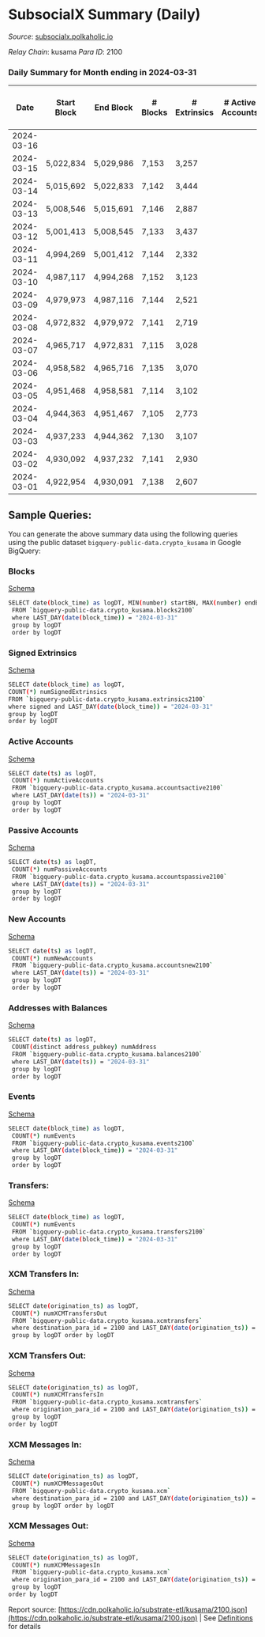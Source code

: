 # SubsocialX Summary (Daily)

_Source_: [subsocialx.polkaholic.io](https://subsocialx.polkaholic.io)

*Relay Chain*: kusama
*Para ID*: 2100



### Daily Summary for Month ending in 2024-03-31


| Date    | Start Block | End Block | # Blocks | # Extrinsics | # Active Accounts | # Passive Accounts | # New Accounts | # Addresses | # Events  | # Transfers ($USD) | # XCM Transfers In ($USD) | # XCM Transfers Out ($USD) | # XCM In | # XCM Out | Issues |
|---------|-------------|-----------|----------|--------------|-------------------|--------------------|----------------|-------------|-----------|--------------------|---------------------------|----------------------------|----------|-----------|--------|
| 2024-03-16 |  |  |  |  |  |  |  |  |  |   |   |   |  |  |  |
| 2024-03-15 | 5,022,834 | 5,029,986 | 7,153 | 3,257 |  |  |  |  | 30,343 | 71  |   |   |  |  |  |
| 2024-03-14 | 5,015,692 | 5,022,833 | 7,142 | 3,444 |  |  |  |  | 32,203 | 44  |   |   |  |  |  |
| 2024-03-13 | 5,008,546 | 5,015,691 | 7,146 | 2,887 |  |  |  |  | 30,471 | 67  |   |   |  |  |  |
| 2024-03-12 | 5,001,413 | 5,008,545 | 7,133 | 3,437 |  |  |  |  | 33,212 | 50  |   |   |  |  |  |
| 2024-03-11 | 4,994,269 | 5,001,412 | 7,144 | 2,332 |  |  |  |  | 28,683 | 467  |   |   |  |  |  |
| 2024-03-10 | 4,987,117 | 4,994,268 | 7,152 | 3,123 |  |  |  |  | 30,890 | 40  |   |   |  |  |  |
| 2024-03-09 | 4,979,973 | 4,987,116 | 7,144 | 2,521 |  |  |  |  | 30,968 | 46  |   |   |  |  |  |
| 2024-03-08 | 4,972,832 | 4,979,972 | 7,141 | 2,719 |  |  |  |  | 30,572 | 55  |   |   |  |  |  |
| 2024-03-07 | 4,965,717 | 4,972,831 | 7,115 | 3,028 |  |  |  |  | 32,169 | 51  |   |   |  |  |  |
| 2024-03-06 | 4,958,582 | 4,965,716 | 7,135 | 3,070 |  |  |  |  | 32,201 | 55  |   |   |  |  |  |
| 2024-03-05 | 4,951,468 | 4,958,581 | 7,114 | 3,102 |  |  |  |  | 30,915 | 74  |   |   |  |  |  |
| 2024-03-04 | 4,944,363 | 4,951,467 | 7,105 | 2,773 |  |  |  |  | 30,099 | 423  |   |   |  |  |  |
| 2024-03-03 | 4,937,233 | 4,944,362 | 7,130 | 3,107 |  |  |  |  | 31,036 | 56  |   |   |  |  |  |
| 2024-03-02 | 4,930,092 | 4,937,232 | 7,141 | 2,930 |  |  |  |  | 47,435 | 73  |   |   |  |  |  |
| 2024-03-01 | 4,922,954 | 4,930,091 | 7,138 | 2,607 |  |  |  |  | 29,694 | 76  |   |   |  |  |  |

## Sample Queries:
You can generate the above summary data using the following queries using the public dataset `bigquery-public-data.crypto_kusama` in Google BigQuery:


### Blocks 

[Schema](https://github.com/colorfulnotion/substrate-etl/blob/main/schema/blocks.json)

```bash
SELECT date(block_time) as logDT, MIN(number) startBN, MAX(number) endBN, COUNT(*) numBlocks 
 FROM `bigquery-public-data.crypto_kusama.blocks2100`  
 where LAST_DAY(date(block_time)) = "2024-03-31" 
 group by logDT 
 order by logDT
```

### Signed Extrinsics 

[Schema](https://github.com/colorfulnotion/substrate-etl/blob/main/schema/extrinsics.json)

```bash
SELECT date(block_time) as logDT, 
COUNT(*) numSignedExtrinsics 
FROM `bigquery-public-data.crypto_kusama.extrinsics2100`  
where signed and LAST_DAY(date(block_time)) = "2024-03-31" 
group by logDT 
order by logDT
```

### Active Accounts 

[Schema](https://github.com/colorfulnotion/substrate-etl/blob/main/schema/accountsactive.json)

```bash
SELECT date(ts) as logDT, 
 COUNT(*) numActiveAccounts 
 FROM `bigquery-public-data.crypto_kusama.accountsactive2100` 
 where LAST_DAY(date(ts)) = "2024-03-31" 
 group by logDT 
 order by logDT
```

### Passive Accounts 

[Schema](https://github.com/colorfulnotion/substrate-etl/blob/main/schema/accountspassive.json)

```bash
SELECT date(ts) as logDT, 
 COUNT(*) numPassiveAccounts 
 FROM `bigquery-public-data.crypto_kusama.accountspassive2100` 
 where LAST_DAY(date(ts)) = "2024-03-31" 
 group by logDT 
 order by logDT
```

### New Accounts 

[Schema](https://github.com/colorfulnotion/substrate-etl/blob/main/schema/accountsnew.json)

```bash
SELECT date(ts) as logDT, 
 COUNT(*) numNewAccounts 
 FROM `bigquery-public-data.crypto_kusama.accountsnew2100` 
 where LAST_DAY(date(ts)) = "2024-03-31" 
 group by logDT
 order by logDT
```

### Addresses with Balances 

[Schema](https://github.com/colorfulnotion/substrate-etl/blob/main/schema/balances.json)

```bash
SELECT date(ts) as logDT,
 COUNT(distinct address_pubkey) numAddress 
 FROM `bigquery-public-data.crypto_kusama.balances2100` 
 where LAST_DAY(date(ts)) = "2024-03-31" 
 group by logDT 
 order by logDT
```

### Events 

[Schema](https://github.com/colorfulnotion/substrate-etl/blob/main/schema/events.json)

```bash
SELECT date(block_time) as logDT, 
 COUNT(*) numEvents 
 FROM `bigquery-public-data.crypto_kusama.events2100` 
 where LAST_DAY(date(block_time)) = "2024-03-31" 
 group by logDT 
 order by logDT
```

### Transfers:

[Schema](https://github.com/colorfulnotion/substrate-etl/blob/main/schema/transfers.json)

```bash
SELECT date(block_time) as logDT, 
 COUNT(*) numEvents 
 FROM `bigquery-public-data.crypto_kusama.transfers2100` 
 where LAST_DAY(date(block_time)) = "2024-03-31" 
 group by logDT 
 order by logDT
```

### XCM Transfers In: 

[Schema](https://github.com/colorfulnotion/substrate-etl/blob/main/schema/xcmtransfers.json)

```bash
SELECT date(origination_ts) as logDT, 
 COUNT(*) numXCMTransfersOut 
 FROM `bigquery-public-data.crypto_kusama.xcmtransfers` 
 where destination_para_id = 2100 and LAST_DAY(date(origination_ts)) = "2024-03-31" 
 group by logDT order by logDT
```

### XCM Transfers Out: 

[Schema](https://github.com/colorfulnotion/substrate-etl/blob/main/schema/xcmtransfers.json)

```bash
SELECT date(origination_ts) as logDT, 
 COUNT(*) numXCMTransfersIn 
 FROM `bigquery-public-data.crypto_kusama.xcmtransfers` 
 where origination_para_id = 2100 and LAST_DAY(date(origination_ts)) = "2024-03-31" 
 group by logDT 
order by logDT
```

### XCM Messages In: 

[Schema](https://github.com/colorfulnotion/substrate-etl/blob/main/schema/xcm.json)

```bash
SELECT date(origination_ts) as logDT, 
 COUNT(*) numXCMMessagesOut 
 FROM `bigquery-public-data.crypto_kusama.xcm` 
 where destination_para_id = 2100 and LAST_DAY(date(origination_ts)) = "2024-03-31" 
 group by logDT order by logDT
```

### XCM Messages Out: 

[Schema](https://github.com/colorfulnotion/substrate-etl/blob/main/schema/xcm.json)

```bash
SELECT date(origination_ts) as logDT, 
 COUNT(*) numXCMMessagesIn 
 FROM `bigquery-public-data.crypto_kusama.xcm` 
 where origination_para_id = 2100 and LAST_DAY(date(origination_ts)) = "2024-03-31" 
 group by logDT 
order by logDT
```


Report source: [https://cdn.polkaholic.io/substrate-etl/kusama/2100.json](https://cdn.polkaholic.io/substrate-etl/kusama/2100.json) | See [Definitions](/DEFINITIONS.md) for details
